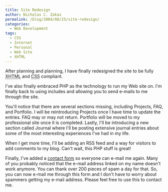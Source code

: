 ```yaml
---
title: Site Redesign
author: Nicholas C. Zakas
permalink: /blog/2004/08/25/site-redesign/
categories:
  - Web Development
tags:
  - CSS
  - Internet
  - Personal
  - Web Site
  - XHTML
---
```

After planning and planning, I have finally redesigned the site to be fully <acronym title="eXtensible Hyper Text Markup Language">XHTML</acronym> and <acronym title="Cascading Style Sheets">CSS</acronym> compliant.

I've also finally embraced PHP as the technology to run my Web site on. I'm finally back to using includes and allowing you to send e-mails to me through the site.

You'll notice that there are several sections missing, including Projects, FAQ, and Portfolio. I will be reintroducing Projects once I have time to update the entries. FAQ may or may not return. Portfolio will be moved to my professional site once it is completed. Lastly, I'll be introducing a new section called Journal where I'll be posting extensive journal entries about some of the most interesting experiences I've had in my life.

When I get more time, I'll be adding an RSS feed and a way for visitors to add comments to my blog. Can't wait, this PHP stuff is great!

Finally, I've added a [contact form][1] so everyone can e-mail me again. Many of you probably noticed that the e-mail address linked on my name doesn't work anymore. You can thank over 200 pieces of spam a day for that. So, you can now e-mail me through this form and I don't have to worry about spammers getting my e-mail address. Please feel free to use this to contact me.

 [1]: /html/contact
